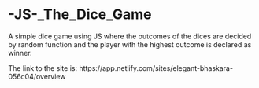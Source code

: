# -JS-_The_Dice_Game
A simple dice game using JS where the outcomes of the dices are decided by random function and the player with the highest outcome is declared as winner.


<!--------------------------------------------------------------------!>


The link to the site is: https://app.netlify.com/sites/elegant-bhaskara-056c04/overview
